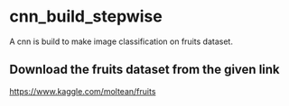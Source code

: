 # cnn_build_stepwise
A cnn is build to make image classification on fruits dataset.

## Download the fruits dataset from the given link 
https://www.kaggle.com/moltean/fruits

